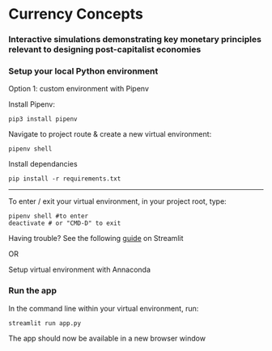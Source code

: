 # Currency Concepts

### Interactive simulations demonstrating key monetary principles relevant to designing post-capitalist economies

### Setup your local Python environment

Option 1: custom environment with Pipenv

Install Pipenv:

```
pip3 install pipenv
```

Navigate to project route & create a new virtual environment:

```
pipenv shell
```

Install dependancies

```
pip install -r requirements.txt
```

---

To enter / exit your virtual environment, in your project root, type:

```
pipenv shell #to enter
deactivate # or "CMD-D" to exit
```

Having trouble? See the following [guide](https://docs.streamlit.io/library/get-started/installation) on Streamlit

OR

Setup virtual environment with Annaconda

### Run the app

In the command line within your virtual environment, run:

```
streamlit run app.py
```

The app should now be available in a new browser window
